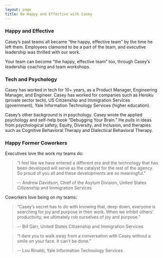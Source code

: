 ```yaml
---
layout: page
title: Be Happy and Effective with Casey
---
```


### Happy and Effective

Casey’s past teams all became “the happy, effective team” by the time he left them. Employees clamored to be a part of the team, and executive leadership was thrilled with our work.

Your team can become “the happy, effective team” too, through Casey’s leadership coaching and team workshops.

### Tech and Psychology

Casey has worked in tech for 10+ years, as a Product Manager, Engineering Manager, and Engineer. Casey has worked for companies such as Heroku (private sector tech), US Citizenship and Immigration Services (government), Yale Information Technology Services (higher education).

Casey’s other background is in psychology. Casey wrote the applied psychology and self-help book “Debugging Your Brain.” He pulls in ideas from psychological safety, Equity, Diversity, and Inclusion, and therapies such as Cognitive Behavioral Therapy and Dialectical Behavioral Therapy.

### Happy Former Coworkers

Executives love the work my teams do:

> "I feel like we have entered a different era and the technology that has been developed will serve as the catalyst for the rest of the agency. So proud of you all and these developments are so meaningful."
>
> -- Andrew Davidson, Chief of the Asylum Division, United States Citizenship and Immigration Services

Coworkers love being on my teams:

> “Casey’s secret has to do with knowing that, deep down, everyone is searching for joy and purpose in their work. When we inhibit others’ productivity, we ultimately rob ourselves of joy and purpose.”
>
> -- Bill Garr, United States Citizenship and Immigration Services

> “I dare you to walk away from a conversation with Casey without a smile on your face. It can't be done.”
>
> -- Lou Rinaldi, Yale Information Technology Services
